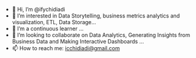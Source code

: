 - 👋 Hi, I’m @ifychidiadi
- 👀 I’m interested in Data Storytelling, business metrics analytics and visualization, ETL, Data Storage...
- 🌱 I’m a continuous learner ...
- 💞️ I’m looking to collaborate on Data Analytics, Generating Insights from Business Data and Making Interactive Dashboards ...
- 📫 How to reach me: icchidiadi@gmail.com

<!---
ifychidiadi/ifychidiadi is a ✨ special ✨ repository because its `README.md` (this file) appears on your GitHub profile.
You can click the Preview link to take a look at your changes.
--->
